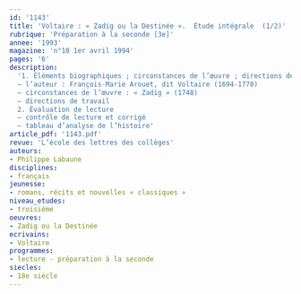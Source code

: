 ```yaml
---
id: '1143'
title: 'Voltaire : « Zadig ou la Destinée ».  Étude intégrale  (1/2)'
rubrique: 'Préparation à la seconde [3e]'
annee: '1993'
magazine: 'n°10 1er avril 1994'
pages: '6'
description: 
  '1. Éléments biographiques ; circonstances de l’œuvre ; directions de travail
  – l’auteur : François-Marie Arouet, dit Voltaire (1694-1778)
  – circonstances de l’œuvre : « Zadig » (1748)
  – directions de travail
  2. Évaluation de lecture
  – contrôle de lecture et corrigé
  – tableau d’analyse de l’histoire'
article_pdf: '1143.pdf'
revue: 'L’école des lettres des collèges'
auteurs:
- Philippe Labaune
disciplines:
- français
jeunesse:
- romans, récits et nouvelles « classiques »
niveau_etudes:
- troisième
oeuvres:
- Zadig ou la Destinée
ecrivains:
- Voltaire
programmes:
- lecture - préparation à la seconde
siecles:
- 18e siècle
---
```

